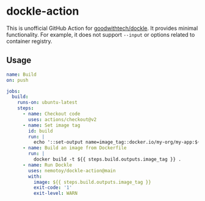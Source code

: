 # dockle-action

This is unofficial GitHub Action for [goodwithtech/dockle](https://github.com/goodwithtech/dockle). It provides minimal functionality. For example, it does not support `--input` or options related to container registry.

## Usage

```yml
name: Build
on: push

jobs:
  build:
    runs-on: ubuntu-latest
    steps:
      - name: Checkout code
        uses: actions/checkout@v2
      - name: Set image tag
        id: build
        run: |
          echo '::set-output name=image_tag::docker.io/my-org/my-app:${{ github.sha }}'
      - name: Build an image from Dockerfile
        run: |
          docker build -t ${{ steps.build.outputs.image_tag }} .
      - name: Run Dockle
        uses: nemotoy/dockle-action@main
        with:
          image: ${{ steps.build.outputs.image_tag }}
          exit-code: '1'
          exit-level: WARN
```

